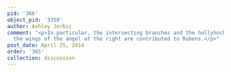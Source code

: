 ```yaml
---
pid: '366'
object_pid: '3350'
author: Ashley Jerbic
comment: "<p>In particular, the intersecting branches and the hollyhock blossoms in
  the wings of the angel at the right are contributed to Rubens.</p>"
post_date: April 25, 2014
order: '365'
collection: discussion
---
```

